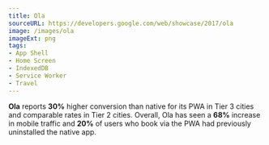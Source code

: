 ```yaml
---
title: Ola
sourceURL: https://developers.google.com/web/showcase/2017/ola
image: /images/ola
imageExt: png
tags:
- App Shell
- Home Screen
- IndexedDB
- Service Worker
- Travel
---
```


**Ola** reports **30%** higher conversion than native for its PWA in Tier 3 cities and comparable rates in Tier 2 cities. Overall, Ola has seen a **68%** increase in mobile traffic and **20%** of users who book via the PWA had previously uninstalled the native app.
